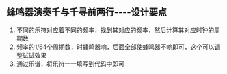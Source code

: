 ## 蜂鸣器演奏千与千寻前两行----设计要点
1. 不同的乐符对应着不同的频率，找到其对应的频率，然后计算其对应时钟的周期数
2. 频率的1/64个周期数，时蜂鸣器响，后面全部使蜂鸣器不响即可，这个可以调整试试效果
3. 通过乐谱，将乐符一一填写到代码中即可

